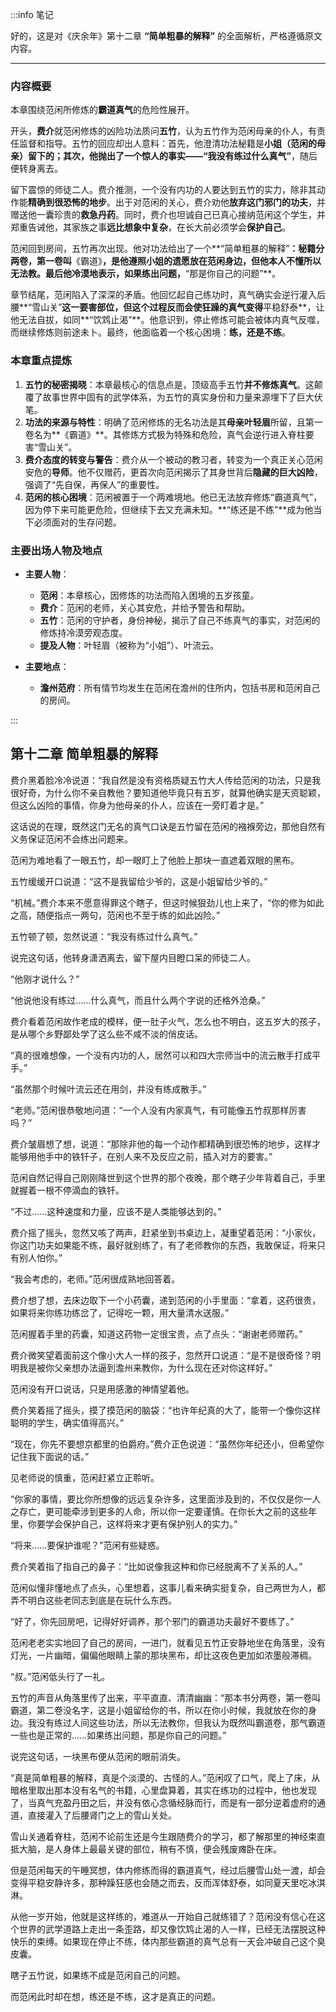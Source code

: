 :::info 笔记

好的，这是对《庆余年》第十二章 **“简单粗暴的解释”** 的全面解析，严格遵循原文内容。

---

### **内容概要**

本章围绕范闲所修炼的**霸道真气**的危险性展开。

开头，**费介**就范闲修炼的凶险功法质问**五竹**，认为五竹作为范闲母亲的仆人，有责任监督和指导。五竹的回应却出人意料：首先，他澄清功法秘籍是**小姐（范闲的母亲）**留下的；其次，他抛出了一个惊人的事实——**“我没有练过什么真气”**，随后便转身离去。

留下震惊的师徒二人。费介推测，一个没有内功的人要达到五竹的实力，除非其动作能**精确到很恐怖的地步**。出于对范闲的关心，费介劝他**放弃这门邪门的功夫**，并赠送他一囊珍贵的**救急丹药**。同时，费介也坦诚自己已真心接纳范闲这个学生，并郑重告诫他，其家族之事**远比想象中复杂**，在长大前必须学会**保护自己**。

范闲回到房间，五竹再次出现。他对功法给出了一个**“简单粗暴的解释”**：秘籍分两卷，第一卷叫**《霸道》**，是他遵照小姐的遗愿放在范闲身边，但他本人不懂所以无法教。最后他冷漠地表示，如果练出问题，**“那是你自己的问题”**。

章节结尾，范闲陷入了深深的矛盾。他回忆起自己练功时，真气确实会逆行灌入后腰**“雪山关”**这一要害部位，但这个过程反而会使狂躁的真气变得**平稳舒泰**，让他无法自拔，如同**“饮鸩止渴”**。他意识到，停止修炼可能会被体内真气反噬，而继续修炼则前途未卜。最终，他面临着一个核心困境：**练，还是不练**。

### **本章重点提炼**

1.  **五竹的秘密揭晓**：本章最核心的信息点是，顶级高手五竹**并不修炼真气**。这颠覆了故事世界中固有的武学体系，为五竹的真实身份和力量来源埋下了巨大伏笔。
2.  **功法的来源与特性**：明确了范闲修炼的无名功法是其**母亲叶轻眉**所留，且第一卷名为**《霸道》**。其修炼方式极为特殊和危险，真气会逆行进入脊柱要害“雪山关”。
3.  **费介态度的转变与警告**：费介从一个被动的教习者，转变为一个真正关心范闲安危的**导师**。他不仅赠药，更首次向范闲揭示了其身世背后**隐藏的巨大凶险**，强调了“先自保，再保人”的重要性。
4.  **范闲的核心困境**：范闲被置于一个两难境地。他已无法放弃修炼“霸道真气”，因为停下来可能更危险，但继续下去又充满未知。**“练还是不练”**成为他当下必须面对的生存问题。

### **主要出场人物及地点**

*   **主要人物**：
    *   **范闲**：本章核心，因修炼的功法而陷入困境的五岁孩童。
    *   **费介**：范闲的老师，关心其安危，并给予警告和帮助。
    *   **五竹**：范闲的守护者，身份神秘，揭示了自己不练真气的事实，对范闲的修炼持冷漠旁观态度。
    *   **提及人物**：叶轻眉（被称为“小姐”）、叶流云。

*   **主要地点**：
    *   **澹州范府**：所有情节均发生在范闲在澹州的住所内，包括书房和范闲自己的房间。

:::

## 第十二章 **简单粗暴的解释**

费介黑着脸冷冷说道：“我自然是没有资格质疑五竹大人传给范闲的功法，只是我很好奇，为什么你不亲自教他？要知道他毕竟只有五岁，就算他确实是天资聪颖，但这么凶险的事情，你身为他母亲的仆人，应该在一旁盯着才是。”

这话说的在理，既然这门无名的真气口诀是五竹留在范闲的襁褓旁边，那他自然有义务保证范闲不会练出问题来。

范闲为难地看了一眼五竹，却一眼盯上了他脸上那块一直遮着双眼的黑布。

五竹缓缓开口说道：“这不是我留给少爷的，这是小姐留给少爷的。”

“机械。”费介本来不愿意得罪这个瞎子，但这时候狠劲儿也上来了，“你的修为如此之高，随便指点一两句，范闲也不至于练的如此凶险。”

五竹顿了顿，忽然说道：“我没有练过什么真气。”

说完这句话，他转身潇洒离去，留下屋内目瞪口呆的师徒二人。

“他刚才说什么？”

“他说他没有练过……什么真气，而且什么两个字说的还格外沧桑。”

费介看着范闲故作老成的模样，便一肚子火气，怎么也不明白，这五岁大的孩子，是从哪个乡野鄙处学了这么些不咸不淡的俏皮话。

“真的很难想像，一个没有内功的人，居然可以和四大宗师当中的流云散手打成平手。”

“虽然那个时候叶流云还在用剑，并没有练成散手。”

“老师。”范闲很恭敬地问道：“一个人没有内家真气，有可能像五竹叔那样厉害吗？”

费介皱眉想了想，说道：“那除非他的每一个动作都精确到很恐怖的地步，这样才能够用他手中的铁钎子，在别人来不及反应之前，插入对方的要害。”

范闲自然记得自己刚刚降世到这个世界的那个夜晚，那个瞎子少年背着自己，手里就握着一根不停滴血的铁钎。

“不过……这种速度和力量，应该不是人类能够达到的。”

费介摇了摇头，忽然又咳了两声，赶紧坐到书桌边上，凝重望着范闲：“小家伙，你这门功夫如果能不练，最好就别练了，有了老师教你的东西，我敢保证，将来只有别人怕你。”

“我会考虑的，老师。”范闲很成熟地回答着。

费介想了想，去床边取下一个小药囊，递到范闲的小手里面：“拿着，这药很贵，如果将来你练功练岔了，记得吃一颗，用大量清水送服。”

范闲握着手里的药囊，知道这药物一定很宝贵，点了点头：“谢谢老师赠药。”

费介微笑望着面前这个像小大人一样的孩子，忽然开口说道：“是不是很奇怪？明明我是被你父亲想办法逼到澹州来教你，为什么现在还对你这样好。”

范闲没有开口说话，只是用感激的神情望着他。

费介笑着摇了摇头，摸了摸范闲的脑袋：“也许年纪真的大了，能带一个像你这样聪明的学生，确实值得高兴。”

“现在，你先不要想京都里的伯爵府。”费介正色说道：“虽然你年纪还小，但希望你记住我下面说的话。”

见老师说的慎重，范闲赶紧立正聆听。

“你家的事情，要比你所想像的远远复杂许多，这里面涉及到的，不仅仅是你一人之存亡，更可能牵涉到更多的人命，所以你一定要谨慎。在你长大之前的这些年里，你要学会保护自己，这样将来才更有保护别人的实力。”

“将来……要保护谁呢？”范闲有些疑惑。

费介笑着指了指自己的鼻子：“比如说像我这种和你已经脱离不了关系的人。”

范闲似懂非懂地点了点头，心里想着，这事儿看来确实挺复杂，自己两世为人，都弄不明白这些老同志到底是在玩什么东西。

“好了，你先回房吧，记得好好调养，那个邪门的霸道功夫最好不要练了。”

范闲老老实实地回了自己的房间，一进门，就看见五竹正安静地坐在角落里，没有灯光，一片幽暗，偏偏他眼睛上蒙的那块黑布，却比这夜色更加如浓墨般滞稠。

“叔。”范闲低头行了一礼。

五竹的声音从角落里传了出来，平平直直、清清幽幽：“那本书分两卷，第一卷叫霸道，第二卷没名字，这是小姐留给你的书，所以在你小时候，我就放在你的身边。我没有练过人间这些功法，所以无法教你，但我认为既然叫霸道卷，那气霸道一些也是正常的……如果练出问题，那是你自己的问题。”

说完这句话，一块黑布便从范闲的眼前消失。

“真是简单粗暴的解释，真是个淡漠的、古怪的人。”范闲叹了口气，爬上了床，从暗格里取出那本没有名气的书籍，心里盘算着，其实在练功的过程中，他也发现了，当真气充盈丹田之后，并没有依心念循经脉而行，而是有一部分逆着虚府的通道，直接灌入了后腰肾门之上的雪山关处。

雪山关通着脊柱，范闲不论前生还是今生跟随费介的学习，都了解那里的神经束直抵大脑，是人身体上最最关键的部位，稍有不慎，便会残废瘫卧在床。

但是范闲每天的午睡冥想，体内修练而得的霸道真气，经过后腰雪山处一渡，却会变得平稳安静许多，那种躁狂感也会随之而去，反而浑体舒泰，如同夏天里吃冰淇淋。

从他一岁开始，他就是这样练的，难道从一开始自己就练错了？范闲没有信心在这个世界的武学道路上走出一条歪路，却又像饮鸩止渴的人一样，已经无法摆脱这种快乐的束缚。如果现在停止不练，体内那些霸道的真气总有一天会冲破自己这个臭皮囊。

瞎子五竹说，如果练不成是范闲自己的问题。

而范闲此时却在想，练还是不练，这才是真正的问题。

